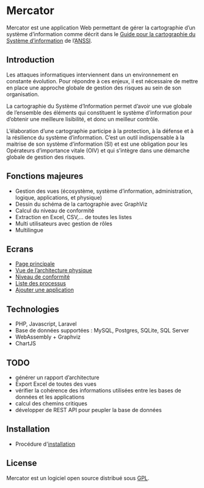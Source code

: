 # Mercator

Mercator est une application Web permettant de gérer la cartographie d’un système d’information 
comme décrit dans le [Guide pour la cartographie du Système d’information](https://www.ssi.gouv.fr/guide/cartographie-du-systeme-dinformation/) de l’[ANSSI](https://www.ssi.gouv.fr/). 

## Introduction

Les attaques informatiques interviennent dans un environnement en constante évolution. 
Pour répondre à ces enjeux, il est nécessaire de mettre en place une approche globale de 
gestion des risques au sein de son organisation. 

La cartographie du Système d’Information permet d’avoir une vue globale de l’ensemble 
des éléments qui constituent le système d’information pour d’obtenir une meilleure lisibilité, 
et donc un meilleur contrôle. 

L’élaboration d’une cartographie participe à la protection, à la défense et à la résilience 
du système d’information. C’est un outil indispensable à la maitrise de son système d’information 
(SI) et est une obligation pour les Opérateurs d’importance vitale (OIV) et qui s’intègre dans une 
démarche globale de gestion des risques.

## Fonctions majeures
- Gestion des vues (écosystème, système d’information, administration, logique, applications, et physique)
- Dessin du schéma de la cartographie avec GraphViz
- Calcul du niveau de conformité
- Extraction en Excel, CSV,… de toutes les listes
- Multi utilisateurs avec gestion de rôles
- Multilingue

## Ecrans
- [Page principale](http://www.barzin.be/mercator/images/mercator1.png)
- [Vue de l’architecture physique](http://www.barzin.be/mercator/images/mercator2.png)
- [Niveau de conformité](http://www.barzin.be/mercator/images/mercator3.png)
- [Liste des processus](http://www.barzin.be/mercator/images/mercator4.png)
- [Ajouter une application](http://www.barzin.be/mercator/images/mercator5.png)

## Technologies
- PHP, Javascript, Laravel
- Base de données supportées : MySQL, Postgres, SQLite, SQL Server
- WebAssembly + Graphviz
- ChartJS

## TODO
- générer un rapport d’architecture
- Export Excel de toutes des vues
- vérifier la cohérence des informations utilisées entre les bases de données et les applications
- calcul des chemins critiques
- développer de REST API pour peupler la base de données

## Installation

- Procédure d'[installation](https://github.com/dbarzin/mercator/blob/master/INSTALL.md)

## License

Mercator est un logiciel open source distribué sous [GPL](https://www.gnu.org/licenses/licenses.fr.html).







